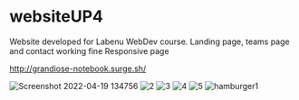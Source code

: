# websiteUP4
Website developed for Labenu WebDev course. 
Landing page, teams page and contact working fine
Responsive page

http://grandiose-notebook.surge.sh/ 


![Screenshot 2022-04-19 134756](https://user-images.githubusercontent.com/79063885/164135267-763eda38-a9ac-456f-afaa-d848774e4d5b.png)
![2](https://user-images.githubusercontent.com/79063885/164135259-514e9b28-60e5-465b-907b-cbfe5ef52efc.png)
![3](https://user-images.githubusercontent.com/79063885/164135260-f2101c1b-c84c-4efa-8db0-e9a45905cd10.png)
![4](https://user-images.githubusercontent.com/79063885/164135261-c1995ae2-f1d0-4ebc-a5fa-b8b64a47e4e8.png)
![5](https://user-images.githubusercontent.com/79063885/164135263-22ba2cc1-e738-4d00-9efd-fc4bdd1f53af.png)
![hamburger1](https://user-images.githubusercontent.com/79063885/164135264-74860e61-7b8d-411c-b4ea-d438a1787dcb.png)

